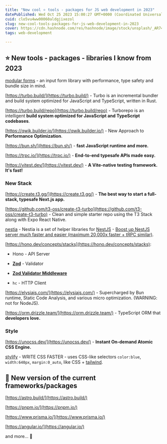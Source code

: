 ```yaml
---
title: "New cool ⭐ tools - packages for JS web development in 2023"
datePublished: Wed Oct 25 2023 15:00:27 GMT+0000 (Coordinated Universal Time)
cuid: clo5vu4ww00060aldgjixezol
slug: new-cool-tools-packages-for-js-web-development-in-2023
cover: https://cdn.hashnode.com/res/hashnode/image/stock/unsplash/_AR74EoWdy0/upload/adc1a242e031f1bdfb8189fef61fb726.jpeg
tags: web-development

---
```


## ⭐ New tools - packages - libraries I know from 2023

[modular forms](https://modularforms.dev/) - an input form library with performance, type safety and bundle size in mind.

[https://turbo.build/](https://turbo.build/) - Turbo is an incremental bundler and build system optimized for JavaScript and TypeScript, written in Rust.

[https://turbo.build/repo](https://turbo.build/repo) - Turborepo is an intelligent **build system optimized for JavaScript and TypeScript codebases**.

[https://qwik.builder.io/](https://qwik.builder.io/) - New Approach to **Performance Optimization**.

[https://bun.sh/](https://bun.sh/) - **fast JavaScript runtime and more.**

[https://trpc.io/](https://trpc.io/) - **End-to-end typesafe APIs made easy.**

[https://vitest.dev/](https://vitest.dev/) - **A Vite-native testing framework. It's fast!**

### New Stack

[https://create.t3.gg/](https://create.t3.gg/) - **The best way to start a full-stack, typesafe Next.js app.**

[https://github.com/t3-oss/create-t3-turbo](https://github.com/t3-oss/create-t3-turbo) - Clean and simple starter repo using the T3 Stack along with Expo React Native.

[nestia](https://nestia.io/docs/) - Nestia is a set of helper libraries for [NestJS](https://docs.nestjs.com/) - [Boost up NestJS server much faster and easier (maximum 20,000x faster + tRPC similar)](https://dev.to/samchon/nestia-boost-up-your-nestjs-server-much-faster-and-easier-maximum-20000x-faster-59o5).

[https://hono.dev/concepts/stacks](https://hono.dev/concepts/stacks):

* Hono - API Server
    
* [**Zod**](https://zod.dev/) - Validator
    
* [**Zod Validator Middleware**](https://github.com/honojs/middleware/tree/main/packages/zod-validator)
    
* `hc` - HTTP Client
    

[https://elysiajs.com/](https://elysiajs.com/) - Supercharged by Bun runtime, Static Code Analysis, and various micro optimization. (WARNING: not for NodeJS).

[https://orm.drizzle.team/](https://orm.drizzle.team/) - TypeScript ORM that **developers love.**

### Style

[https://unocss.dev/](https://unocss.dev/) - **Instant On-demand Atomic CSS Engine.**

[stylify](https://stylifycss.com/) - WRITE CSS FASTER - uses CSS-like selectors `color:blue`, `width:640px`, `margin:0_auto`, like CSS + [tailwind](https://tailwindcss.com/).

## 🌱 New version of the current frameworks/packages

[https://astro.build/](https://astro.build/)

[https://pnpm.io/](https://pnpm.io/)

[https://www.prisma.io/](https://www.prisma.io/)

[https://angular.io/](https://angular.io/)

and more... 🐌